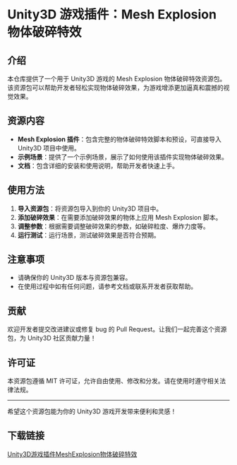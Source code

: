 # Unity3D 游戏插件：Mesh Explosion 物体破碎特效

## 介绍

本仓库提供了一个用于 Unity3D 游戏的 Mesh Explosion 物体破碎特效资源包。该资源包可以帮助开发者轻松实现物体破碎效果，为游戏增添更加逼真和震撼的视觉效果。

## 资源内容

- **Mesh Explosion 插件**：包含完整的物体破碎特效脚本和预设，可直接导入 Unity3D 项目中使用。
- **示例场景**：提供了一个示例场景，展示了如何使用该插件实现物体破碎效果。
- **文档**：包含详细的安装和使用说明，帮助开发者快速上手。

## 使用方法

1. **导入资源包**：将资源包导入到你的 Unity3D 项目中。
2. **添加破碎效果**：在需要添加破碎效果的物体上应用 Mesh Explosion 脚本。
3. **调整参数**：根据需要调整破碎效果的参数，如破碎粒度、爆炸力度等。
4. **运行测试**：运行场景，测试破碎效果是否符合预期。

## 注意事项

- 请确保你的 Unity3D 版本与资源包兼容。
- 在使用过程中如有任何问题，请参考文档或联系开发者获取帮助。

## 贡献

欢迎开发者提交改进建议或修复 bug 的 Pull Request。让我们一起完善这个资源包，为 Unity3D 社区贡献力量！

## 许可证

本资源包遵循 MIT 许可证，允许自由使用、修改和分发。请在使用时遵守相关法律法规。

---

希望这个资源包能为你的 Unity3D 游戏开发带来便利和灵感！

## 下载链接

[Unity3D游戏插件MeshExplosion物体破碎特效](https://pan.quark.cn/s/346e3575e373)
